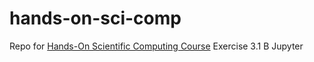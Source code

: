 # hands-on-sci-comp
Repo for [Hands-On Scientific Computing Course](https://plus.cs.aalto.fi/CS-E4004/2020/) Exercise 3.1 B Jupyter
